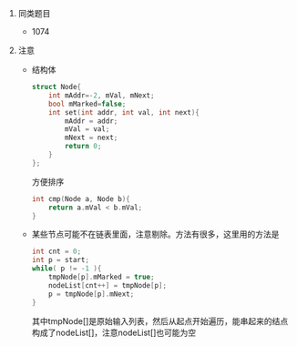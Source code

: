 1.  同类题目

    *   1074
    
2.  注意

    *   结构体
    
        ```cpp
        struct Node{
        	int mAddr=-2, mVal, mNext;
        	bool mMarked=false;
        	int set(int addr, int val, int next){
        		mAddr = addr;
        		mVal = val;
        		mNext = next;
        		return 0;
        	}
        };
        ```
        
        方便排序
        
        ```cpp
        int cmp(Node a, Node b){
            return a.mVal < b.mVal;
        }
        ```

    *   某些节点可能不在链表里面，注意剔除。方法有很多，这里用的方法是
    
        ```cpp
    	int cnt = 0;
    	int p = start;
    	while( p != -1 ){
    		tmpNode[p].mMarked = true;
    		nodeList[cnt++] = tmpNode[p];
    		p = tmpNode[p].mNext;
    	}
        ```
        
        其中tmpNode[]是原始输入列表，然后从起点开始遍历，能串起来的结点构成了nodeList[]，注意nodeList[]也可能为空
